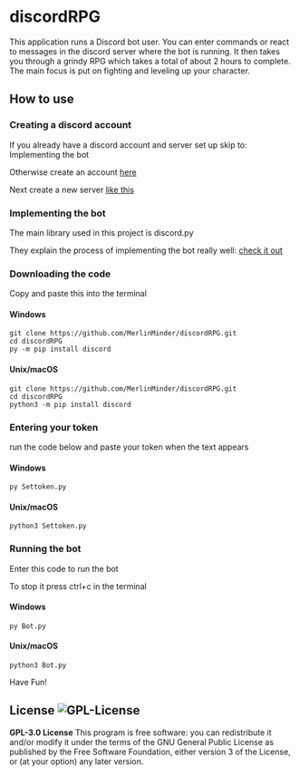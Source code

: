 # discordRPG

This application runs a Discord bot user. You can enter commands or react to messages in the discord server where the bot is running. It then takes you through a grindy RPG which takes a total of about 2 hours to complete. The main focus is put on fighting and leveling up your character. 

## How to use

### Creating a discord account

If you already have a discord account and server set up skip to: Implementing the bot

Otherwise create an account [here](https://support.discord.com/hc/en-us/articles/360033931551-Getting-Started)

Next create a new server [like this](https://support.discord.com/hc/en-us/articles/204849977-How-do-I-create-a-server-)

### Implementing the bot

The main library used in this project is discord.py

They explain the process of implementing the bot really well: [check it out](https://discordpy.readthedocs.io/en/stable/discord.html)

### Downloading the code

Copy and paste this into the terminal

#### Windows
```
git clone https://github.com/MerlinMinder/discordRPG.git 
cd discordRPG
py -m pip install discord
```

#### Unix/macOS
```
git clone https://github.com/MerlinMinder/discordRPG.git 
cd discordRPG
python3 -m pip install discord
```

### Entering your token

run the code below and paste your token when the text appears

#### Windows
```
py Settoken.py
```

#### Unix/macOS
```
python3 Settoken.py
```

### Running the bot

Enter this code to run the bot

To stop it press ctrl+c in the terminal

#### Windows
```
py Bot.py
```

#### Unix/macOS
```
python3 Bot.py
```

Have Fun!

License
![GPL-License](https://img.shields.io/github/license/Shabinder/SpotiFlyer?style=flat-square)
----
**GPL-3.0 License**
This program is free software: you can redistribute it and/or modify it under the terms of the GNU General Public License as published by the Free Software Foundation, either version 3 of the License, or (at your option) any later version.
